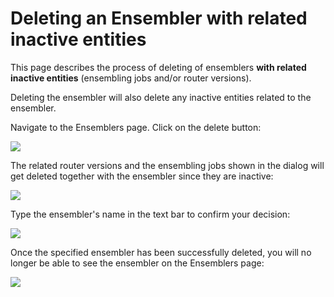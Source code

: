 # Deleting an Ensembler with related inactive entities

This page describes the process of deleting of ensemblers **with related inactive entities** (ensembling jobs and/or router versions).

Deleting the ensembler will also delete any inactive entities related to the ensembler.

Navigate to the Ensemblers page. Click on the delete button:

![](../../.gitbook/assets/ensembler_page.png)

The related router versions and the ensembling jobs shown in the dialog will get deleted together with the ensembler since they are inactive:

![](../../.gitbook/assets/delete_ensembler_modal_inactive.png)

Type the ensembler's name in the text bar to confirm your decision:

![](../../.gitbook/assets/delete_ensembler_modal_inactive_filled.png)

Once the specified ensembler has been successfully deleted, you will no longer be able to see the ensembler on the Ensemblers page:

![](../../.gitbook/assets/ensembler_page_empty.png)
